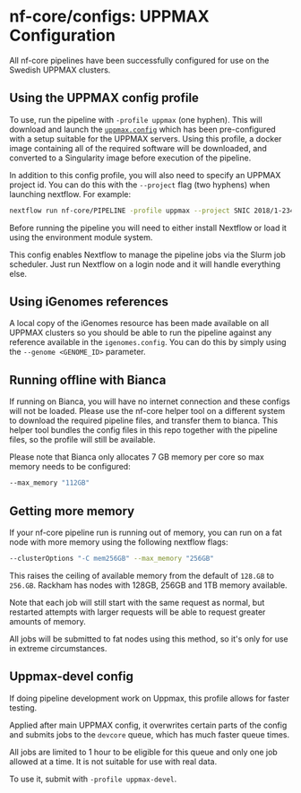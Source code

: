 # nf-core/configs: UPPMAX Configuration

All nf-core pipelines have been successfully configured for use on the Swedish UPPMAX clusters.

## Using the UPPMAX config profile
To use, run the pipeline with `-profile uppmax` (one hyphen). This will download and launch the [`uppmax.config`](../conf/uppmax.config) which has been pre-configured with a setup suitable for the UPPMAX servers. Using this profile, a docker image containing all of the required software will be downloaded, and converted to a Singularity image before execution of the pipeline.

In addition to this config profile, you will also need to specify an UPPMAX project id.
You can do this with the `--project` flag (two hyphens) when launching nextflow. For example:

```bash
nextflow run nf-core/PIPELINE -profile uppmax --project SNIC 2018/1-234 # ..rest of pipeline flags
```

Before running the pipeline you will need to either install Nextflow or load it using the environment module system.

This config enables Nextflow to manage the pipeline jobs via the Slurm job scheduler.
Just run Nextflow on a login node and it will handle everything else.

## Using iGenomes references
A local copy of the iGenomes resource has been made available on all UPPMAX clusters so you should be able to run the pipeline against any reference available in the `igenomes.config`.
You can do this by simply using the `--genome <GENOME_ID>` parameter.

## Running offline with Bianca
If running on Bianca, you will have no internet connection and these configs will not be loaded.
Please use the nf-core helper tool on a different system to download the required pipeline files, and transfer them to bianca.
This helper tool bundles the config files in this repo together with the pipeline files, so the profile will still be available.

Please note that Bianca only allocates 7 GB memory per core so max memory needs to be configured:

```bash
--max_memory "112GB"
```

## Getting more memory
If your nf-core pipeline run is running out of memory, you can run on a fat node with more memory using the following nextflow flags:

```bash
--clusterOptions "-C mem256GB" --max_memory "256GB"
```

This raises the ceiling of available memory from the default of `128.GB` to `256.GB`.
Rackham has nodes with 128GB, 256GB and 1TB memory available.

Note that each job will still start with the same request as normal, but restarted attempts with larger requests will be able to request greater amounts of memory.

All jobs will be submitted to fat nodes using this method, so it's only for use in extreme circumstances.

## Uppmax-devel config
If doing pipeline development work on Uppmax, this profile allows for faster testing.

Applied after main UPPMAX config, it overwrites certain parts of the config and submits jobs to the `devcore` queue, which has much faster queue times.

All jobs are limited to 1 hour to be eligible for this queue and only one job allowed at a time.
It is not suitable for use with real data.

To use it, submit with `-profile uppmax-devel`.
